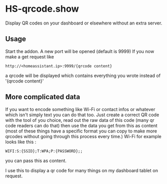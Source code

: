 # HS-qrcode.show
Display QR codes on your dashboard or elsewhere without an extra server.

## Usage

Start the addon. A new port will be opened (default is 9999)
If you now make a get request like
```
http://<homeassistant.ip>:9999/{qrcode content}
```

a qrcode will be displayed which contains everything you wrote instead of '{qrcode content}'


## More complicated data

If you want to encode something like Wi-Fi or contact infos or whatever which isn't simply text you can do that
too. Just create a correct QR code with the tool of you choice, read out the raw data of this code (many qr code readers
can do that) then use the data you get from this as content (most of these things have a specific format you can copy to
make more qrcodes without going through this process every time.)
Wi-Fi for example looks like this :

```
WIFI:S:{SSID};T:WPA;P:{PASSWORD};;
```
you can pass this as content.

I use this to display a qr code for many things on my dashboard tablet on request.